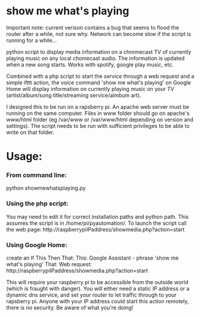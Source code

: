 # show me what's playing
Important note: current verison contains a bug that seems to flood the router after a while, not sure why. Network can become slow if the script is running for a while...

python script to display media information on a chromecast TV of currently playing music on any local chomecast audio. The information is updated when a new song starts. Works with spotify, google play music, etc.

Combined with a php script to start the service through a web request and a simple ifttt action, the voice command 'show me what's playing' on Google Home will display information on currently playing music on your TV (artist/album/song title/streaming service/almbum art).


I designed this to be run on a rapsberry pi. An apache web server must be running on the same computer. Files in www folder should go on apache's www/html folder (eg /var/www or /var/www/html depending on version and settings). The script needs to be run with sufficient privileges to be able to write on that folder.


# Usage:
### From command line:
 python showmewhatsplaying.py

### Using the php script:

You may need to edit it for correct installation paths and python path. This assumes the script is in /home/pi/pyautomation/.
To launch the script call the web page:
 http://raspberrypiIPaddress/showmedia.php?action=start

### Using Google Home: 

create an If This Then That:
 This: Google Assistant - phrase 'show me what's playing'
 That: Web request: http://raspberrypiIPaddress/showmedia.php?action=start 

This will require your raspberry pi to be accessible from the outside world (which is fraught with danger). You will either need a static IP address or a dynamic dns service, and set your router to let traffic through to your rapsberry pi. Anyone with your IP address could start this action remotely, there is no security. Be aware of what you're doing!
